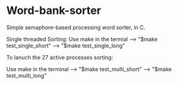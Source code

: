 # Word-bank-sorter

Simple semaphore-based processing word sorter, in C.

Single threaded Sorting: Use make in the termial --> "$make test_single_short" --> "$make test_single_long"

To lanuch the 27 active processes sorting:

Use make in the terminal --> "$make test_multi_short" --> "$make test_multi_long"
